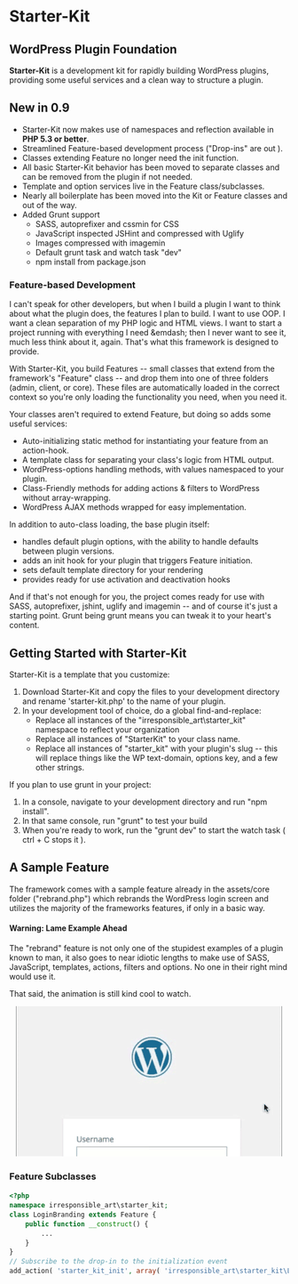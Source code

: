 # Starter-Kit #
## WordPress Plugin Foundation ##

**Starter-Kit** is a development kit for rapidly building WordPress plugins, providing some useful
services and a clean way to structure a plugin.

## New in 0.9 ##

+   Starter-Kit now makes use of namespaces and reflection available in **PHP 5.3 or better**.
+   Streamlined Feature-based development process ("Drop-ins" are out ).
+   Classes extending Feature no longer need the init function.
+   All basic Starter-Kit behavior has been moved to separate classes and can be removed from
	the plugin if not needed.
+   Template and option services live in the Feature class/subclasses.
+   Nearly all boilerplate has been moved into the Kit or Feature classes and out of the way.
+   Added Grunt support
	+   SASS, autoprefixer and cssmin for CSS
	+   JavaScript inspected JSHint and compressed with Uglify
	+   Images compressed with imagemin
	+   Default grunt task and watch task "dev"
	+   npm install from package.json

### Feature-based Development ###

I can't speak for other developers, but when I build a plugin I want to think about
what the plugin does, the features I plan to build. I want to use OOP. I want a clean separation of my PHP
logic and HTML views. I want to start a project running with everything I need &emdash; then I never want to see it,
much less think about it, again. That's what this framework is designed to provide.

With Starter-Kit, you build Features -- small classes that extend from the framework's "Feature"
class -- and drop them into one of three folders (admin, client, or core). These files are automatically loaded
in the correct context so you're only loading the functionality you need, when you need it.

Your classes aren't required to extend Feature, but doing so adds some useful services:
+   Auto-initializing static method for instantiating your feature from an action-hook.
+   A template class for separating your class's logic from HTML output.
+   WordPress-options handling methods, with values namespaced to your plugin.
+   Class-Friendly methods for adding actions &amp; filters to WordPress without array-wrapping.
+   WordPress AJAX methods wrapped for easy implementation.

In addition to auto-class loading, the base plugin itself:
+   handles default plugin options, with the ability to handle defaults between plugin versions.
+   adds an init hook for your plugin that triggers Feature initiation.
+   sets default template directory for your rendering
+   provides ready for use activation and deactivation hooks

And if that's not enough for you, the project comes ready for use with SASS, autoprefixer, jshint, uglify
and imagemin -- and of course it's just a starting point. Grunt being grunt means you can tweak it
to your heart's content.

## Getting Started with Starter-Kit ##

Starter-Kit is a template that you customize:

1.  Download Starter-Kit and copy the files to your development directory and rename
	'starter-kit.php' to the name of your plugin.
2.  In your development tool of choice, do a global find-and-replace:
	+   Replace all instances of the "irresponsible_art\starter_kit" namespace to reflect your organization
	+   Replace all instances of "StarterKit" to your class name.
	+   Replace all instances of "starter_kit" with your plugin's slug -- this will replace things like the
		WP text-domain, options key, and a few other strings.

If you plan to use grunt in your project:

1.  In a console, navigate to your development directory and run "npm install".
2.  In that same console, run "grunt" to test your build
3.  When you're ready to work, run the "grunt dev" to start the watch task ( ctrl + C stops it ).

## A Sample Feature ##

The framework comes with a sample feature already in the assets/core folder ("rebrand.php") which rebrands the
WordPress login screen and utilizes the majority of the frameworks features, if only in a basic way.

#### Warning: Lame Example Ahead ####

The "rebrand" feature is not only one of the stupidest examples of a plugin known to man, it also goes
to near idiotic lengths to make use of SASS, JavaScript, templates, actions, filters and options.
No one in their right mind would use it.

That said, the animation is still kind cool to watch.
<p align="center"><img src="rebrand.gif"></p>

### Feature Subclasses ###


```php
<?php
namespace irresponsible_art\starter_kit;
class LoginBranding extends Feature {
	public function __construct() {
		...
	}
}
// Subscribe to the drop-in to the initialization event
add_action( 'starter_kit_init', array( 'irresponsible_art\starter_kit\LoginBranding', 'init' ) );
```

